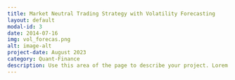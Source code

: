 ```yaml
---
title: Market Neutral Trading Strategy with Volatility Forecasting
layout: default
modal-id: 3
date: 2014-07-16
img: vol_forecas.png
alt: image-alt
project-date: August 2023
category: Quant-Finance
description: Use this area of the page to describe your project. Lorem ipsum dolor sit amet, consectetur adipisicing elit. Mollitia neque assumenda ipsam nihil, molestias magnam, recusandae quos quis inventore quisquam velit asperiores, vitae? Reprehenderit soluta, eos quod consequuntur itaque. Nam.
---
```

